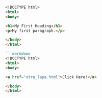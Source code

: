 
```markdown
<!DOCTYPE html>
<html>
<body>

<h1>My First Heading</h1>
<p>My first paragraph.</p>

</body>
</html>

```markdown
<!DOCTYPE html>
<html>
<body>

<a href="otra_lapa.html">Click Here!</a>

</body>
</html>
